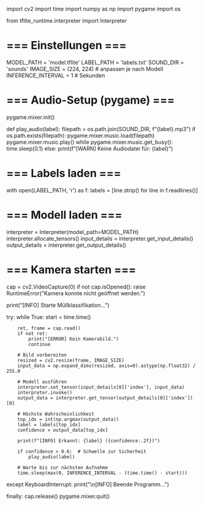 import cv2
import time
import numpy as np
import pygame
import os

from tflite_runtime.interpreter import Interpreter

# === Einstellungen ===
MODEL_PATH = 'model.tflite'
LABEL_PATH = 'labels.txt'
SOUND_DIR = 'sounds'
IMAGE_SIZE = (224, 224)  # anpassen je nach Modell
INFERENCE_INTERVAL = 1  # Sekunden

# === Audio-Setup (pygame) ===
pygame.mixer.init()

def play_audio(label):
    filepath = os.path.join(SOUND_DIR, f"{label}.mp3")
    if os.path.exists(filepath):
        pygame.mixer.music.load(filepath)
        pygame.mixer.music.play()
        while pygame.mixer.music.get_busy():
            time.sleep(0.1)
    else:
        print(f"[WARN] Keine Audiodatei für: {label}")

# === Labels laden ===
with open(LABEL_PATH, 'r') as f:
    labels = [line.strip() for line in f.readlines()]

# === Modell laden ===
interpreter = Interpreter(model_path=MODEL_PATH)
interpreter.allocate_tensors()
input_details = interpreter.get_input_details()
output_details = interpreter.get_output_details()

# === Kamera starten ===
cap = cv2.VideoCapture(0)
if not cap.isOpened():
    raise RuntimeError("Kamera konnte nicht geöffnet werden.")

print("[INFO] Starte Müllklassifikation...")

try:
    while True:
        start = time.time()

        ret, frame = cap.read()
        if not ret:
            print("[ERROR] Kein Kamerabild.")
            continue

        # Bild vorbereiten
        resized = cv2.resize(frame, IMAGE_SIZE)
        input_data = np.expand_dims(resized, axis=0).astype(np.float32) / 255.0

        # Modell ausführen
        interpreter.set_tensor(input_details[0]['index'], input_data)
        interpreter.invoke()
        output_data = interpreter.get_tensor(output_details[0]['index'])[0]

        # Höchste Wahrscheinlichkeit
        top_idx = int(np.argmax(output_data))
        label = labels[top_idx]
        confidence = output_data[top_idx]

        print(f"[INFO] Erkannt: {label} ({confidence:.2f})")

        if confidence > 0.6:  # Schwelle zur Sicherheit
            play_audio(label)

        # Warte bis zur nächsten Aufnahme
        time.sleep(max(0, INFERENCE_INTERVAL - (time.time() - start)))

except KeyboardInterrupt:
    print("\n[INFO] Beende Programm...")

finally:
    cap.release()
    pygame.mixer.quit()

